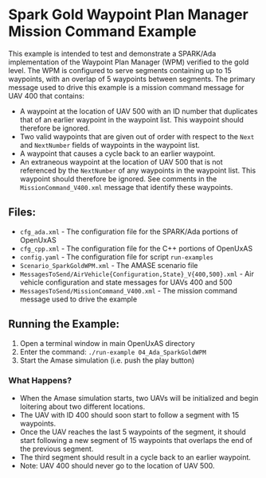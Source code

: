 # Spark Gold Waypoint Plan Manager Mission Command Example

This example is intended to test and demonstrate a SPARK/Ada implementation of the Waypoint Plan Manager (WPM) verified to the gold level. The WPM is configured to serve segments containing up to 15 waypoints, with an overlap of 5 waypoints between segments. The primary message used to drive this example is a mission command message for UAV 400 that contains:
* A waypoint at the location of UAV 500 with an ID number that duplicates that of an earlier waypoint in the waypoint list. This waypoint should therefore be ignored.
* Two valid waypoints that are given out of order with respect to the `Next` and `NextNumber` fields of waypoints in the waypoint list.
* A waypoint that causes a cycle back to an earlier waypoint.
* An extraneous waypoint at the location of UAV 500 that is not referenced by the `NextNumber` of any waypoints in the waypoint list. This waypoint should therefore be ignored.
See comments in the `MissionCommand_V400.xml` message that identify these waypoints.


## Files:
* `cfg_ada.xml` - The configuration file for the SPARK/Ada portions of OpenUxAS
* `cfg_cpp.xml` - The configuration file for the C++ portions of OpenUxAS
* `config.yaml` - The configuration file for script `run-examples`
* `Scenario_SparkGoldWPM.xml` - The AMASE scenario file
* `MessagesToSend/AirVehicle{Configuration,State}_V{400,500}.xml` - Air vehicle configuration and state messages for UAVs 400 and 500
* `MessagesToSend/MissionCommand_V400.xml` - The mission command message used to drive the example


## Running the Example:
1. Open a terminal window in main OpenUxAS directory
2. Enter the command: `./run-example 04_Ada_SparkGoldWPM`
3. Start the Amase simulation (i.e. push the play button)


### What Happens?
* When the Amase simulation starts, two UAVs will be initialized and begin loitering about two different locations.
* The UAV with ID 400 should soon start to follow a segment with 15 waypoints.
* Once the UAV reaches the last 5 waypoints of the segment, it should start following a new segment of 15 waypoints that overlaps the end of the previous segment.
* The third segment should result in a cycle back to an earlier waypoint.
* Note: UAV 400 should never go to the location of UAV 500.
